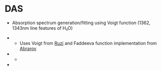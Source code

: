 # DAS

- Absorption spectrum generation/fitting using Voigt function (1362, 1343nm line features of  H₂O)
				 
- - Uses Voigt from [Ruzi](https://in.mathworks.com/matlabcentral/fileexchange/57603-voigt-line-shape-fit) and Faddeeva function implementation from [Abrarov](https://in.mathworks.com/matlabcentral/fileexchange/47801-the-voigt-complex-error-function-second-version)
- -
-
